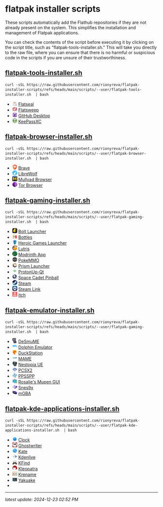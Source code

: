 # flatpak installer scripts

These scripts automatically add the Flathub repositories if they are not already present on the system. This simplifies the installation and management of Flatpak applications.

You can check the contents of the script before executing it by clicking on the script title, such as "flatpak-tools-installer.sh." This will take you directly to the raw file, where you can ensure that there is no harmful or suspicious code in the scripts if you are unsure of their trustworthiness.

## [flatpak-tools-installer.sh](https://raw.githubusercontent.com/rionyreva/flatpak-installer-scripts/refs/heads/main/scripts/--user/flatpak-tools-installer.sh)

```
curl -sSL https://raw.githubusercontent.com/rionyreva/flatpak-installer-scripts/refs/heads/main/scripts/--user/flatpak-tools-installer.sh  | bash
```

- ![flatseal.png](icons/flatseal.png) [Flatseal](https://flathub.org/apps/com.github.tchx84.Flatseal)
- ![flatsweep.png](icons/flatsweep.png) [Flatsweep](https://flathub.org/apps/io.github.giantpinkrobots.flatsweep)
- ![github-desktop.png](icons/github-desktop.png) [GitHub Desktop](https://flathub.org/apps/io.github.shiftey.Desktop)
- ![keepassxc.png](icons/keepassxc.png) [KeePassXC](https://flathub.org/apps/org.keepassxc.KeePassXC)

## [flatpak-browser-installer.sh](https://raw.githubusercontent.com/rionyreva/flatpak-installer-scripts/refs/heads/main/scripts/--user/flatpak-browser-installer.sh)

```
curl -sSL https://raw.githubusercontent.com/rionyreva/flatpak-installer-scripts/refs/heads/main/scripts/--user/flatpak-browser-installer.sh  | bash
```

- ![brave.png](icons/brave.png) [Brave](https://flathub.org/apps/com.brave.Browser)
- ![librewolf.png](icons/librewolf.png) [LibreWolf](https://flathub.org/apps/io.gitlab.librewolf-community)
- ![mullvad-browser.png](icons/mullvad-browser.png) [Mullvad Browser](https://flathub.org/apps/net.mullvad.MullvadBrowser)
- ![tor-browser.png](icons/tor-browser.png) [Tor Browser](https://flathub.org/apps/org.torproject.torbrowser-launcher)

## [flatpak-gaming-installer.sh](https://raw.githubusercontent.com/rionyreva/flatpak-installer-scripts/refs/heads/main/scripts/--user/flatpak-gaming-installer.sh)

```
curl -sSL https://raw.githubusercontent.com/rionyreva/flatpak-installer-scripts/refs/heads/main/scripts/--user/flatpak-gaming-installer.sh  | bash
```

- ![bolt-launcher.png](icons/bolt-launcher.png) [Bolt Launcher](https://flathub.org/apps/com.adamcake.Bolt)
- ![bottles.png](icons/bottles.png) [Bottles](https://flathub.org/apps/com.usebottles.bottles)
- ![heroic-games-launcher.png](icons/heroic-games-launcher.png) [Heroic Games Launcher](https://flathub.org/apps/com.heroicgameslauncher.hgl)
- ![lutris.png](icons/lutris.png) [Lutris](https://flathub.org/apps/net.lutris.Lutris)
- ![modrinth-app.png](icons/modrinth-app.png) [Modrinth App](https://flathub.org/apps/com.modrinth.ModrinthApp)
- ![pokemmo.png](icons/pokemmo.png) [PokeMMO](https://flathub.org/apps/com.pokemmo.PokeMMO)
- ![prism-launcher.png](icons/prism-launcher.png) [Prism Launcher](https://flathub.org/apps/org.prismlauncher.PrismLauncher)
- ![protonup-qt](icons/protonup-qt.png) [ProtonUp-Qt](https://flathub.org/apps/net.davidotek.pupgui2)
- ![space-cadet-pinball.png](icons/space-cadet-pinball.png) [Space Cadet Pinball](https://flathub.org/apps/com.github.k4zmu2a.spacecadetpinball)
- ![steam.png](icons/steam.png) [Steam](https://flathub.org/apps/com.valvesoftware.Steam)
- ![steam-link.png](icons/steam-link.png) [Steam Link](https://flathub.org/apps/com.valvesoftware.SteamLink)
- ![itch.png](icons/itch.png) [itch](https://flathub.org/apps/io.itch.itch)

## [flatpak-emulator-installer.sh](https://raw.githubusercontent.com/rionyreva/flatpak-installer-scripts/refs/heads/main/scripts/--user/flatpak-emulator-installer.sh)

```
curl -sSL https://raw.githubusercontent.com/rionyreva/flatpak-installer-scripts/refs/heads/main/scripts/--user/flatpak-gaming-installer.sh  | bash
```

- ![desmume.png](icons/desmume.png) [DeSmuME](https://flathub.org/apps/org.desmume.DeSmuME)
- ![dolphin-emulator.png](icons/dolphin-emulator.png) [Dolphin Emulator](https://flathub.org/apps/org.DolphinEmu.dolphin-emu)
- ![duckstation.png](icons/duckstation.png) [DuckStation](https://flathub.org/apps/org.duckstation.DuckStation)
- ![mame.png](icons/mame.png) [MAME](https://flathub.org/apps/org.mamedev.MAME)
- ![nestopia-ue.png](icons/nestopia-ue.png) [Nestopia UE](https://flathub.org/apps/ca._0ldsk00l.Nestopia)
- ![pcsx2.png](icons/pcsx2.png) [PCSX2](https://flathub.org/apps/net.pcsx2.PCSX2)
- ![ppsspp.png](icons/ppsspp.png) [PPSSPP](https://flathub.org/apps/org.ppsspp.PPSSPP)
- ![rosalies-mupen-gui.png](icons/rosalies-mupen-gui.png) [Rosalie's Mupen GUI](https://flathub.org/apps/com.github.Rosalie241.RMG)
- ![snes9x.png](icons/snes9x.png) [Snes9x](https://flathub.org/apps/com.snes9x.Snes9x)
- ![mgba.png](icons/mgba.png) [mGBA](https://flathub.org/apps/io.mgba.mGBA)

## [flatpak-kde-applications-installer.sh](https://raw.githubusercontent.com/rionyreva/flatpak-installer-scripts/refs/heads/main/scripts/--user/flatpak-kde-applications-installer.sh)

```
curl -sSL https://raw.githubusercontent.com/rionyreva/flatpak-installer-scripts/refs/heads/main/scripts/--user/flatpak-kde-applications-installer.sh  | bash
```

- ![kclock.png](icons/kclock.png) [Clock](https://flathub.org/apps/org.kde.kclock)
- ![ghostwriter.png](icons/ghostwriter.png) [Ghostwriter](https://flathub.org/apps/org.kde.ghostwriter)
- ![kate.png](icons/kate.png) [Kate](https://flathub.org/apps/org.kde.kate)
- ![kdenlive.png](icons/kdenlive.png) [Kdenlive](https://flathub.org/apps/org.kde.kdenlive)
- ![kfind.png](icons/kfind.png) [KFind](https://flathub.org/apps/org.kde.kfind)
- ![kleopatra.png](icons/kleopatra.png) [Kleopatra](https://flathub.org/apps/org.kde.kleopatra)
- ![krename.png](icons/krename.png) [Krename](https://flathub.org/apps/org.kde.krename)
- ![yakuake.png](icons/yakuake.png) [Yakuake](https://flathub.org/apps/org.kde.yakuake)
- 
---

_latest update: 2024-12-23 02:52 PM_
